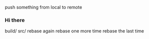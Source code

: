 push something from local to remote
### Hi there

build/
src/
rebase again 
rebase one more time
rebase the last time

